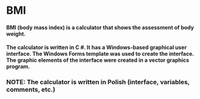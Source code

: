 # BMI

#### BMI (body mass index) is a calculator that shows the assessment of body weight.
#### The calculator is written in C #. It has a Windows-based graphical user interface. The Windows Forms template was used to create the interface. The graphic elements of the interface were created in a vector graphics program.
### NOTE: The calculator is written in Polish (interface, variables, comments, etc.)

